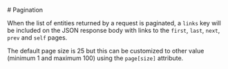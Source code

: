 # Pagination

When the list of entities returned by a request is paginated, a `links` key will be included on the JSON response body with links to the `first`, `last`, `next`, `prev` and `self` pages.

The default page size is 25 but this can be customized to other value (minimum 1 and maximum 100) using the `page[size]` attribute.
